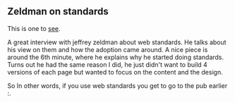 <article><h2>Zeldman on standards</h2><p>This is one to <a href="http://www.zeldman.com/2009/04/08/what-are-web-standards/">see</a>.</p><p>A great interview with jeffrey zeldman about web standards. He talks about his view on them and how the adoption came around. A nice piece is around the 6th minute, where he explains why he started doing standards. Turns out he had the same reason I did, he just didn't want to build 4 versions of each page but wanted to focus on the content and the design.</p><p>So In other words, if you use web standards you get to go to the pub earlier :.</p>			</article>